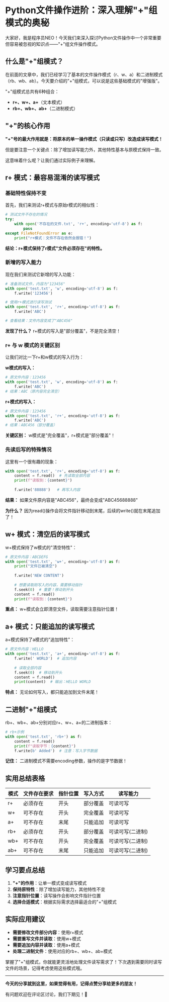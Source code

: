 # Python文件操作进阶：深入理解"+"组模式的奥秘

大家好，我是程序员NEO！今天我们来深入探讨Python文件操作中一个非常重要但容易被忽视的知识点——"+"组文件操作模式。

## 什么是"+"组模式？

在前面的文章中，我们已经学习了基本的文件操作模式（r、w、a）和二进制模式（rb、wb、ab）。今天要介绍的"+"组模式，可以说是这些基础模式的"增强版"。

"+"组模式总共有6种组合：
- **r+、w+、a+**（文本模式）
- **rb+、wb+、ab+**（二进制模式）

## "+"的核心作用

**"+"号的最大作用就是：将原本的单一操作模式（只读或只写）改造成读写模式！**

但是要注意一个关键点：除了增加读写能力外，其他特性基本与原模式保持一致。

这意味着什么呢？让我们通过实际例子来理解。

## r+ 模式：最容易混淆的读写模式

### 基础特性保持不变

首先，我们来测试r+模式与原始r模式的相似性：

```python
# 测试文件不存在的情况
try:
    with open('不存在的文件.txt', 'r+', encoding='utf-8') as f:
        pass
except FileNotFoundError as e:
    print("r+模式：文件不存在依然会报错！")
```

**结论：r+模式保持了r模式"文件必须存在"的特性。**

### 新增的写入能力

现在我们来测试它新增的写入功能：

```python
# 准备测试文件，内容为"123456"
with open('test.txt', 'w', encoding='utf-8') as f:
    f.write('123456')

# 使用r+模式进行读写测试
with open('test.txt', 'r+', encoding='utf-8') as f:
    f.write('ABC')

# 查看结果：文件内容变成了"ABC456"
```

**发现了什么？** r+模式的写入是"部分覆盖"，不是完全清空！

### r+ 与 w 模式的关键区别

让我们对比一下r+和w模式的写入行为：

**w模式的写入：**
```python
# 原文件内容：123456
with open('test.txt', 'w', encoding='utf-8') as f:
    f.write('ABC')
# 结果：ABC（原内容完全清空）
```

**r+模式的写入：**
```python
# 原文件内容：123456  
with open('test.txt', 'r+', encoding='utf-8') as f:
    f.write('ABC')
# 结果：ABC456（部分覆盖）
```

**关键区别：** w模式是"完全覆盖"，r+模式是"部分覆盖"！

### 先读后写的特殊情况

这里有一个很有趣的现象：

```python
with open('test.txt', 'r+', encoding='utf-8') as f:
    content = f.read()  # 先读取全部内容
    print(f"读取到：{content}")
    
    f.write('88888')   # 再写入内容
```

**结果：** 如果文件原内容是"ABC456"，最终会变成"ABC45688888"

**为什么？** 因为read()操作会将文件指针移动到末尾，后续的write()就在末尾追加了！

## w+ 模式：清空后的读写模式

w+模式保持了w模式的"清空特性"：

```python
# 原文件内容：ABCDEFG
with open('test.txt', 'w+', encoding='utf-8') as f:
    print("文件已被清空")
    
    f.write('NEW CONTENT')
    
    # 想要读取刚写入的内容，需要移动指针
    f.seek(0)  # 重要！移动到开头
    content = f.read()
    print(f"读取到：{content}")
```

**重点：** w+模式会立即清空文件，读取需要注意指针位置！

## a+ 模式：只能追加的读写模式

a+模式保持了a模式的"追加特性"：

```python
# 原文件内容：HELLO
with open('test.txt', 'a+', encoding='utf-8') as f:
    f.write(' WORLD')  # 追加内容
    
    # 读取全部内容
    f.seek(0)  # 移动到开头
    content = f.read()
    print(content)  # 输出：HELLO WORLD
```

**特点：** 无论如何写入，都只能追加到文件末尾！

## 二进制"+"组模式

rb+、wb+、ab+分别对应r+、w+、a+的二进制版本：

```python
# rb+示例
with open('test.txt', 'rb+') as f:
    content = f.read()
    print(f"读取字节：{content}")
    f.write(b' Added')  # 注意：写入字节数据
```

**记住：** 二进制模式不需要encoding参数，操作的是字节数据！

## 实用总结表格

| 模式 | 文件存在要求 | 指针位置 | 写入方式 | 读写能力 |
|------|-------------|----------|----------|----------|
| r+   | 必须存在    | 开头     | 部分覆盖 | 可读可写 |
| w+   | 可不存在    | 开头     | 完全覆盖 | 可读可写 |
| a+   | 可不存在    | 末尾     | 只能追加 | 可读可写 |
| rb+  | 必须存在    | 开头     | 部分覆盖 | 可读可写(二进制) |
| wb+  | 可不存在    | 开头     | 完全覆盖 | 可读可写(二进制) |
| ab+  | 可不存在    | 末尾     | 只能追加 | 可读可写(二进制) |

## 学习要点总结

1. **"+"的作用**：让单一模式变成读写模式
2. **保持原特性**：除了增加读写能力，其他特性不变
3. **注意指针位置**：读写操作会影响文件指针位置
4. **选择合适模式**：根据实际需求选择最适合的"+"组模式

## 实际应用建议

- **需要修改文件部分内容**：使用r+模式
- **需要重写文件并读取**：使用w+模式  
- **需要追加内容并读取**：使用a+模式
- **处理二进制文件**：使用对应的rb+、wb+、ab+模式

掌握了"+"组模式，你就能更灵活地处理文件读写需求了！下次遇到需要同时读写文件的场景，记得考虑使用这些模式哦。

---

**今天的分享就到这里，如果觉得有用，记得点赞分享给更多的朋友！**

有问题欢迎在评论区讨论，我们下期见！🚀
